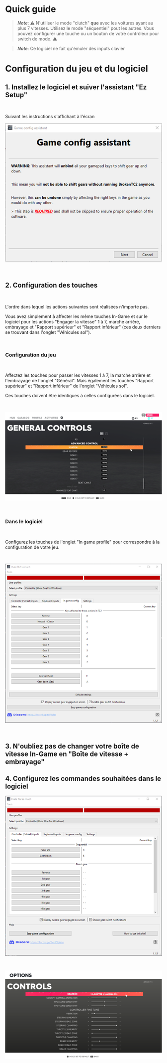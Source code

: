 # Quick guide

> ***Note***: ⚠️ N'utiliser le mode "clutch" **que** avec les voitures ayant au plus 7 vitesses. Utilisez le mode "séquentiel" pout les autres. Vous pouvez configurer une touche ou un bouton de votre contrôleur pour switch de mode. ⚠️

> ***Note***: Ce logiciel ne fait qu'émuler des inputs clavier


# Configuration du jeu et du logiciel

## 1. Installez le logiciel et suiver l'assistant "Ez Setup"

<br/>

Suivant les instructions s'affichant à l'écran

![Ez setup home page](UserManual_images/EzSetup_home.png)

<br/>

## 2. Configuration des touches

<br/>

L'ordre dans lequel les actions suivantes sont réalisées n'importe pas.

Vous avez simplement à affecter les même touches In-Game et sur le logiciel pour les actions "Engager la vitesse" 1 à 7, marche arrière, embrayage et "Rapport supérieur" et "Rapport inférieur" (ces deux derniers se trouvant dans l'onglet "Véhicules sol").

<br/>

### Configuration du jeu

<br/>

Affectez les touches pour passer les vitesses 1 à 7, la marche arrière et l'embrayage de l'onglet "Général". Mais également les touches "Rapport supérieur" et "Rapport inférieur" de l'onglet "Véhicules sol".

Ces touches doivent être identiques à celles configurées dans le logiciel.

<br/>

![In game config](UserManual_images/GameConfig.png)

<br/>

### Dans le logiciel

<br/>

Configurez les touches de l'onglet "In game profile" pour correspondre à la configuration de votre jeu.

<br/>

![Software in game config](UserManual_images/BTC2_gameConfig.png)

<br/>

## 3. N'oubliez pas de changer votre boîte de vitesse In-Game en "Boîte de vitesse + embrayage"

## 4. Configurez les commandes souhaitées dans le logiciel

![Software controller config](UserManual_images/BTC2_controllerConfig.png)



<br/>

![Configuration de la boîte de vitesse](UserManual_images/GameGearboxConfig.png)